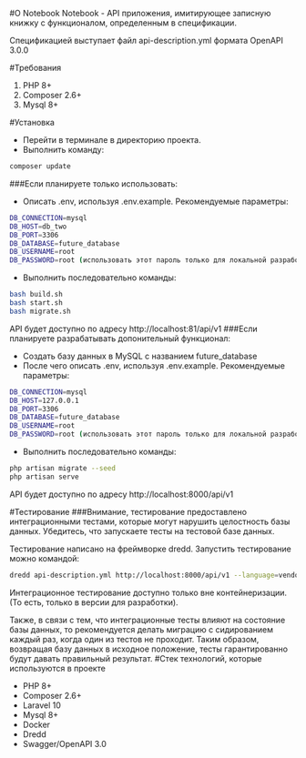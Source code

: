 #О Notebook
Notebook - API приложения, имитирующее записную книжку с функционалом, определенным в спецификации.

Спецификацией выступает файл api-description.yml формата OpenAPI 3.0.0

#Требования
1) PHP 8+
2) Composer 2.6+
3) Mysql 8+

#Установка
- Перейти в терминале в директорию проекта.
- Выполнить команду:

```sh
composer update  
```


###Если планируете только использовать:
- Описать .env, используя .env.example. Рекомендуемые параметры:
```sh
DB_CONNECTION=mysql
DB_HOST=db_two
DB_PORT=3306
DB_DATABASE=future_database
DB_USERNAME=root 
DB_PASSWORD=root (использовать этот пароль только для локальной разработки/тестирования/использования)
```
- Выполнить последовательно команды:
```sh
bash build.sh
bash start.sh
bash migrate.sh
```
API будет доступно по адресу http://localhost:81/api/v1
###Если планируете разрабатывать допонительный функционал:
- Создать базу данных в MySQL с названием future_database
- После чего описать .env, используя .env.example. Рекомендуемые параметры:
```sh
DB_CONNECTION=mysql
DB_HOST=127.0.0.1
DB_PORT=3306
DB_DATABASE=future_database
DB_USERNAME=root 
DB_PASSWORD=root (использовать этот пароль только для локальной разработки/тестирования/использования)
```

- Выполнить последовательно команды:
```sh
php artisan migrate --seed
php artisan serve
```
API будет доступно по адресу http://localhost:8000/api/v1

#Тестирование
###Внимание, тестирование предоставлено интеграционными тестами, которые могут нарушить целостность базы данных. Убедитесь, что запускаете тесты на тестовой базе данных.

Тестирование написано на фреймворке dredd.
Запустить тестирование можно командой:
```sh
dredd api-description.yml http://localhost:8000/api/v1 --language=vendor/bin/dredd-hooks-php --hookfiles=./tests/Integration/hooks.php
```
Интеграционное тестирование доступно только вне контейнеризации. (То есть, только в версии для разработки).

Также, в связи с тем, что интеграционные тесты влияют на состояние базы данных, то рекомендуется делать миграцию с сидированием каждый раз, когда один из тестов не проходит. Таким образом, возвращая базу данных в исходное положение, тесты гарантированно будут давать правильный результат. 
#Стек технологий, которые используются в проекте
- PHP 8+
- Composer 2.6+
- Laravel 10  
- Mysql 8+
- Docker
- Dredd
- Swagger/OpenAPI 3.0
